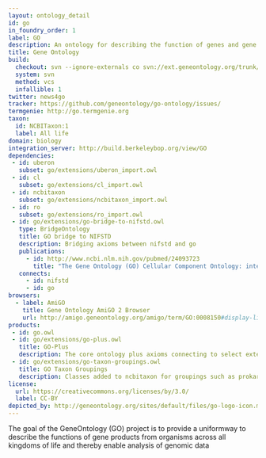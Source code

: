 ```yaml
---
layout: ontology_detail
id: go
in_foundry_order: 1
label: GO
description: An ontology for describing the function of genes and gene products
title: Gene Ontology
build:
  checkout: svn --ignore-externals co svn://ext.geneontology.org/trunk/ontology
  system: svn
  method: vcs
  infallible: 1
twitter: news4go
tracker: https://github.com/geneontology/go-ontology/issues/
termgenie: http://go.termgenie.org
taxon: 
  id: NCBITaxon:1
  label: All life
domain: biology
integration_server: http://build.berkeleybop.org/view/GO
dependencies:
 - id: uberon
   subset: go/extensions/uberon_import.owl
 - id: cl
   subset: go/extensions/cl_import.owl
 - id: ncbitaxon
   subset: go/extensions/ncbitaxon_import.owl
 - id: ro
   subset: go/extensions/ro_import.owl
 - id: go/extensions/go-bridge-to-nifstd.owl
   type: BridgeOntology
   title: GO bridge to NIFSTD
   description: Bridging axioms between nifstd and go
   publications:
     - id: http://www.ncbi.nlm.nih.gov/pubmed/24093723
       title: "The Gene Ontology (GO) Cellular Component Ontology: integration with SAO (Subcellular Anatomy Ontology) and other recent developments."
   connects:
     - id: nifstd
     - id: go
browsers:
  - label: AmiGO
    title: Gene Ontology AmiGO 2 Browser
    url: http://amigo.geneontology.org/amigo/term/GO:0008150#display-lineage-tab
products:
 - id: go.owl
 - id: go/extensions/go-plus.owl
   title: GO-Plus
   description: The core ontology plus axioms connecting to select external ontologies
 - id: go/extensions/go-taxon-groupings.owl
   title: GO Taxon Groupings
   description: Classes added to ncbitaxon for groupings such as prokaryotes
license:
  url: https://creativecommons.org/licenses/by/3.0/
  label: CC-BY
depicted_by: http://geneontology.org/sites/default/files/go-logo-icon.mini__0.png
---
```


The goal of the GeneOntology (GO) project is to provide a uniformway to describe the functions of gene products from organisms across all kingdoms of life and thereby enable analysis of genomic data

